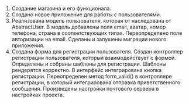 1. Создание магазина и его функционала.
2. Создано новое приложение для работы с пользователями.
3. Реализована модель пользователя, которая от наследована от AbstractUser.
В модель добавлены поля email, аватар, номер телефона, страна в соответствующих типах.
Переопределено поле авторизации на email.
Сделаны и запушены миграции нового приложения.
4. Создана форма для регистрации пользователя.
Создан контроллер регистрации пользователя, который взаимодействует с формой.
Определены и собраны шаблоны для регистрации.
Шаблоны рендерятся корректно. В интерфейс интегрирована кнопка регистрации.
Переопределен метод form_valid() в контроллере регистрации, в который интегрирована отправка 
приветственного сообщения. Произведены настройки почтового сервера в настройках проекта.
